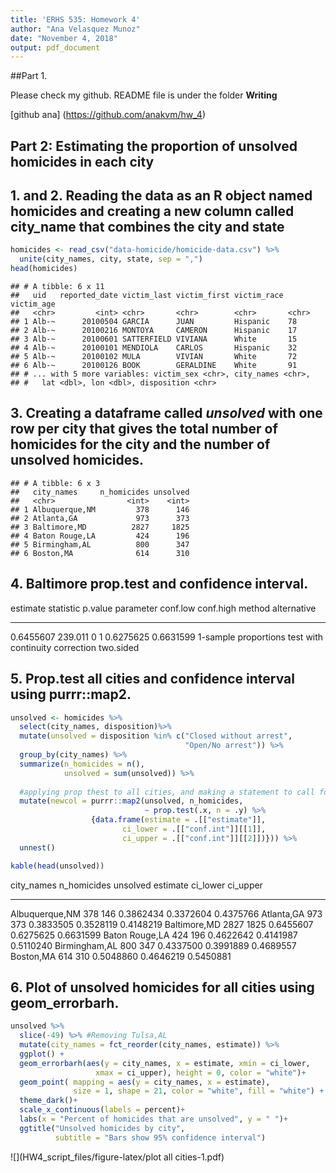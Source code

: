 ```yaml
---
title: 'ERHS 535: Homework 4'
author: "Ana Velasquez Munoz"
date: "November 4, 2018"
output: pdf_document
---
```






##Part 1.

Please check my github. README file is under the folder **Writing**

[github ana] (https://github.com/anakvm/hw_4)

## Part 2: Estimating the proportion of unsolved homicides in each city

## 1. and 2. Reading the data as an R object named homicides and creating a new column called city_name that combines the city and state


```r
homicides <- read_csv("data-homicide/homicide-data.csv") %>% 
  unite(city_names, city, state, sep = ",")
head(homicides)
```

```
## # A tibble: 6 x 11
##   uid   reported_date victim_last victim_first victim_race victim_age
##   <chr>         <int> <chr>       <chr>        <chr>       <chr>     
## 1 Alb-~      20100504 GARCIA      JUAN         Hispanic    78        
## 2 Alb-~      20100216 MONTOYA     CAMERON      Hispanic    17        
## 3 Alb-~      20100601 SATTERFIELD VIVIANA      White       15        
## 4 Alb-~      20100101 MENDIOLA    CARLOS       Hispanic    32        
## 5 Alb-~      20100102 MULA        VIVIAN       White       72        
## 6 Alb-~      20100126 BOOK        GERALDINE    White       91        
## # ... with 5 more variables: victim_sex <chr>, city_names <chr>,
## #   lat <dbl>, lon <dbl>, disposition <chr>
```

## 3. Creating a dataframe called *unsolved* with one row per city that gives the total number of homicides for the city and the number of unsolved homicides.


```
## # A tibble: 6 x 3
##   city_names     n_homicides unsolved
##   <chr>                <int>    <int>
## 1 Albuquerque,NM         378      146
## 2 Atlanta,GA             973      373
## 3 Baltimore,MD          2827     1825
## 4 Baton Rouge,LA         424      196
## 5 Birmingham,AL          800      347
## 6 Boston,MA              614      310
```


## 4. Baltimore prop.test and confidence interval.



  estimate   statistic   p.value   parameter    conf.low   conf.high  method                                                 alternative 
----------  ----------  --------  ----------  ----------  ----------  -----------------------------------------------------  ------------
 0.6455607     239.011         0           1   0.6275625   0.6631599  1-sample proportions test with continuity correction   two.sided   


## 5. Prop.test all cities and confidence interval using **purrr::map2**.


```r
unsolved <- homicides %>% 
  select(city_names, disposition)%>% 
  mutate(unsolved = disposition %in% c("Closed without arrest", 
                                       "Open/No arrest")) %>% 
  group_by(city_names) %>% 
  summarize(n_homicides = n(),
            unsolved = sum(unsolved)) %>% 
  
  #applying prop thest to all cities, and making a statement to call for the estimates and confidence intervals in the data frame.
  mutate(newcol = purrr::map2(unsolved, n_homicides,  
                              ~ prop.test(.x, n = .y) %>% 
                  {data.frame(estimate = .[["estimate"]],
                         ci_lower = .[["conf.int"]][[1]], 
                         ci_upper = .[["conf.int"]][[2]])})) %>%
  unnest()

kable(head(unsolved))
```



city_names        n_homicides   unsolved    estimate    ci_lower    ci_upper
---------------  ------------  ---------  ----------  ----------  ----------
Albuquerque,NM            378        146   0.3862434   0.3372604   0.4375766
Atlanta,GA                973        373   0.3833505   0.3528119   0.4148219
Baltimore,MD             2827       1825   0.6455607   0.6275625   0.6631599
Baton Rouge,LA            424        196   0.4622642   0.4141987   0.5110240
Birmingham,AL             800        347   0.4337500   0.3991889   0.4689557
Boston,MA                 614        310   0.5048860   0.4646219   0.5450881


## 6. Plot of unsolved homicides for all cities  using geom_errorbarh. 


```r
unsolved %>% 
  slice(-49) %>% #Removing Tulsa,AL
  mutate(city_names = fct_reorder(city_names, estimate)) %>% 
  ggplot() +
  geom_errorbarh(aes(y = city_names, x = estimate, xmin = ci_lower, 
                   xmax = ci_upper), height = 0, color = "white")+
  geom_point( mapping = aes(y = city_names, x = estimate), 
              size = 1, shape = 21, color = "white", fill = "white") +
  theme_dark()+
  scale_x_continuous(labels = percent)+
  labs(x = "Percent of homicides that are unsolved", y = " ")+
  ggtitle("Unsolved homicides by city",
          subtitle = "Bars show 95% confidence interval")
```

![](HW4_script_files/figure-latex/plot all cities-1.pdf)<!-- --> 


